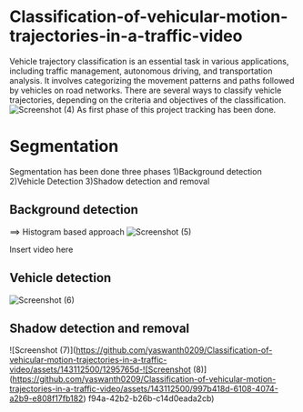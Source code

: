 # Classification-of-vehicular-motion-trajectories-in-a-traffic-video
Vehicle trajectory classification is an essential task in various applications, including traffic management, autonomous driving, and transportation analysis. It involves categorizing the movement patterns and paths followed by vehicles on road networks. There are several ways to classify vehicle trajectories, depending on the criteria and objectives of the classification. 
![Screenshot (4)](https://github.com/yaswanth0209/Classification-of-vehicular-motion-trajectories-in-a-traffic-video/assets/143112500/04d8d85d-6458-4e9f-8781-699b4ba40f31)
As first phase of this project tracking has been done.
# Segmentation
Segmentation has been done three phases
1)Background detection
2)Vehicle Detection
3)Shadow detection and removal
## Background detection
==> Histogram based approach
![Screenshot (5)](https://github.com/yaswanth0209/Classification-of-vehicular-motion-trajectories-in-a-traffic-video/assets/143112500/360416a4-47e1-4db6-9d20-bb799aeb0d97)

Insert video here
## Vehicle detection
![Screenshot (6)](https://github.com/yaswanth0209/Classification-of-vehicular-motion-trajectories-in-a-traffic-video/assets/143112500/4bb99f52-af52-4883-9dad-0728ecfa7648)
## Shadow detection and removal
![Screenshot (7)](https://github.com/yaswanth0209/Classification-of-vehicular-motion-trajectories-in-a-traffic-video/assets/143112500/1295765d-![Screenshot (8)](https://github.com/yaswanth0209/Classification-of-vehicular-motion-trajectories-in-a-traffic-video/assets/143112500/997b418d-6108-4074-a2b9-e808f17fb182)
f94a-42b2-b26b-c14d0eada2cb)
